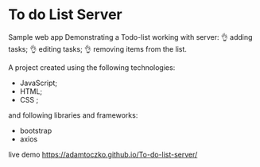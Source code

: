 # To do List Server

Sample web app 
Demonstrating a Todo-list working with server:
👌 adding tasks;
👌 editing tasks;
👌 removing items from the list.


A project created using the following technologies:
* JavaScript;
* HTML;
* CSS ;

and following libraries and frameworks:
* bootstrap
* axios 

live demo https://adamtoczko.github.io/To-do-list-server/




